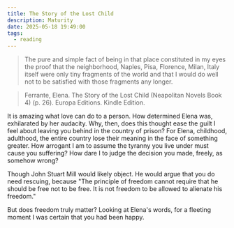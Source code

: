 ```yaml
---
title: The Story of the Lost Child
description: Maturity
date: 2025-05-18 19:49:00
tags:
  - reading
---
```


> The pure and simple fact of being in that place constituted in my eyes the proof that the neighborhood, Naples, Pisa, Florence, Milan, Italy itself were only tiny fragments of the world and that I would do well not to be satisfied with those fragments any longer.

> Ferrante, Elena. The Story of the Lost Child (Neapolitan Novels Book 4) (p. 26). Europa Editions. Kindle Edition. 

It is amazing what love can do to a person. How determined Elena was, exhilarated by her audacity. Why, then, does this thought ease the guilt I feel about leaving you behind in the country of prison? For Elena, childhood, adulthood, the entire country lose their meaning in the face of something greater. How arrogant I am to assume the tyranny you live under must cause you suffering? How dare I to judge the decision you made, freely, as somehow wrong?

Though John Stuart Mill would likely object. He would argue that you do need rescuing, because "The principle of freedom cannot require that he should be free not to be free. It is not freedom to be allowed to alienate his freedom."

But does freedom truly matter? Looking at Elena's words, for a fleeting moment I was certain that you had been happy.
